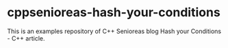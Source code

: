 # cppsenioreas-hash-your-conditions
This is an examples repository of C++ Senioreas blog Hash your Conditions - C++ article.

